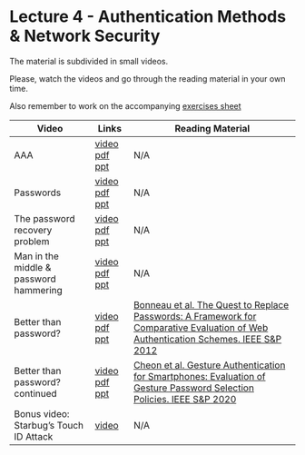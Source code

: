 # Lecture 4 - Authentication Methods & Network Security

The material is subdivided in small videos.

Please, watch the videos and go through the reading material in your own time.

Also remember to work on the accompanying [exercises sheet](../exercises/EXERCISE4.md)

| Video                   | Links                     |        Reading Material                                                                                                                                                                                      |
|-------------------------|---------------------------|----------------------------------------------------------------------------------------------------------------------------------------------------------------------------------------------|
| AAA | [video]() [pdf]() [ppt]() | N/A |
| Passwords | [video]() [pdf]() [ppt]() | N/A |
| The password recovery problem | [video]() [pdf]() [ppt]() | N/A |
| Man in the middle & password hammering | [video]() [pdf]() [ppt]() | N/A |
| Better than password? | [video]() [pdf]() [ppt]() | [Bonneau et al. The Quest to Replace Passwords: A Framework for Comparative Evaluation of Web Authentication Schemes. IEEE S&P 2012](../materials/lecture4/2012-sp.pdf) |
| Better than password? continued | [video]() [pdf]() [ppt]() | [ Cheon et al. Gesture Authentication for Smartphones: Evaluation of Gesture Password Selection Policies. IEEE S&P 2020](../materials/lecture4/2020-sp.pdf) |
| Bonus video: Starbug’s Touch ID Attack | [video](https://vimeo.com/75324765) | N/A |
